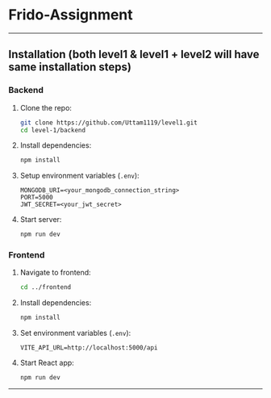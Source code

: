 
#   Frido-Assignment

---

## Installation (both level1 & level1 + level2 will have same installation steps)

### Backend

1. Clone the repo:

   ```bash
   git clone https://github.com/Uttam1119/level1.git
   cd level-1/backend
   ```

2. Install dependencies:

   ```bash
   npm install
   ```

3. Setup environment variables (`.env`):

   ```env
   MONGODB_URI=<your_mongodb_connection_string>
   PORT=5000
   JWT_SECRET=<your_jwt_secret>
   ```

4. Start server:

   ```bash
   npm run dev
   ```

### Frontend

1. Navigate to frontend:

   ```bash
   cd ../frontend
   ```

2. Install dependencies:

   ```bash
   npm install
   ```

3. Set environment variables (`.env`):

   ```env
   VITE_API_URL=http://localhost:5000/api
   ```

4. Start React app:

   ```bash
   npm run dev
   ```

---
